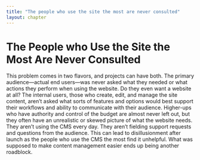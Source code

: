 ```yaml
---
title: "The people who use the site the most are never consulted"
layout: chapter
---
```


# The People who Use the Site the Most Are Never Consulted

This problem comes in two flavors, and projects can have both.
The primary audience—actual end users—was never asked what they needed or what actions they perform when using the website. Do they even want a website at all?
The internal users, those who create, edit, and manage the site content, aren’t asked what sorts of features and options would best support their workflows and ability to communicate with their audience.
Higher-ups who have authority and control of the budget are almost never left out, but they often have an unrealistic or skewed picture of what the website needs. They aren’t using the CMS every day. They aren’t fielding support requests and questions from the audience.
This can lead to disillusionment after launch as the people who use the CMS the most find it unhelpful. What was supposed to make content management easier ends up being another roadblock.